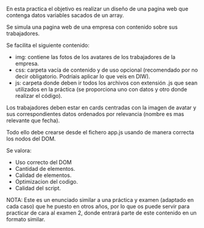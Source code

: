 En esta practica el objetivo es realizar un diseño de una pagina web que contenga datos variables sacados de un array.

Se simula una pagina web de una empresa con contenido sobre sus trabajadores.

Se facilita el siguiente contenido:

- img: contiene las fotos de los avatares de los trabajadores de la empresa.
- css: carpeta vacía de contenido y de uso opcional (recomendado por no decir obligatorio. Podríais aplicar lo que veis en DIW).
- js: carpeta donde deben ir todos los archivos con extensión .js que sean utilizados en la práctica (se proporciona uno con datos y otro donde realizar el código). 

Los trabajadores deben estar en cards centradas con la imagen de avatar y sus correspondientes datos ordenados por relevancia (nombre es mas relevante que fecha).

Todo ello debe crearse desde el fichero app.js usando de manera correcta los nodos del DOM. 

Se valora:
- Uso correcto del DOM
- Cantidad de elementos.
- Calidad de elementos.
- Optimizacion del codigo.
- Calidad del script.

NOTA: Este es un enunciado similar a una práctica y examen (adaptado en cada caso) que he puesto en  otros años, por lo que os puede servir para practicar de cara al examen 2, donde entrará parte de este contenido en un formato similar.
